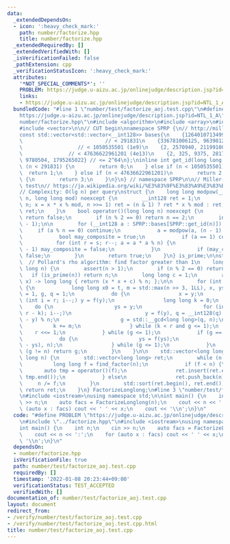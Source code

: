 ```yaml
---
data:
  _extendedDependsOn:
  - icon: ':heavy_check_mark:'
    path: number/factorize.hpp
    title: number/factorize.hpp
  _extendedRequiredBy: []
  _extendedVerifiedWith: []
  _isVerificationFailed: false
  _pathExtension: cpp
  _verificationStatusIcon: ':heavy_check_mark:'
  attributes:
    '*NOT_SPECIAL_COMMENTS*': ''
    PROBLEM: https://judge.u-aizu.ac.jp/onlinejudge/description.jsp?id=NTL_1_A
    links:
    - https://judge.u-aizu.ac.jp/onlinejudge/description.jsp?id=NTL_1_A
  bundledCode: "#line 1 \"number/test/factorize_aoj.test.cpp\"\n#define PROBLEM \"\
    https://judge.u-aizu.ac.jp/onlinejudge/description.jsp?id=NTL_1_A\"\n#line 2 \"\
    number/factorize.hpp\"\n#include <algorithm>\n#include <array>\n#include <cassert>\n\
    #include <vector>\n\n// CUT begin\nnamespace SPRP {\n// http://miller-rabin.appspot.com/\n\
    const std::vector<std::vector<__int128>> bases{\n    {126401071349994536},   \
    \                           // < 291831\n    {336781006125, 9639812373923155},\
    \                  // < 1050535501 (1e9)\n    {2, 2570940, 211991001, 3749873356},\
    \               // < 47636622961201 (4e13)\n    {2, 325, 9375, 28178, 450775,\
    \ 9780504, 1795265022} // <= 2^64\n};\ninline int get_id(long long n) {\n    if\
    \ (n < 291831) {\n        return 0;\n    } else if (n < 1050535501) {\n      \
    \  return 1;\n    } else if (n < 47636622961201)\n        return 2;\n    else\
    \ {\n        return 3;\n    }\n}\n} // namespace SPRP\n\n// Miller-Rabin primality\
    \ test\n// https://ja.wikipedia.org/wiki/%E3%83%9F%E3%83%A9%E3%83%BC%E2%80%93%E3%83%A9%E3%83%93%E3%83%B3%E7%B4%A0%E6%95%B0%E5%88%A4%E5%AE%9A%E6%B3%95\n\
    // Complexity: O(lg n) per query\nstruct {\n    long long modpow(__int128 x, __int128\
    \ n, long long mod) noexcept {\n        __int128 ret = 1;\n        for (x %= mod;\
    \ n; x = x * x % mod, n >>= 1) ret = (n & 1) ? ret * x % mod : ret;\n        return\
    \ ret;\n    }\n    bool operator()(long long n) noexcept {\n        if (n < 2)\
    \ return false;\n        if (n % 2 == 0) return n == 2;\n        int s = __builtin_ctzll(n\
    \ - 1);\n\n        for (__int128 a : SPRP::bases[SPRP::get_id(n)]) {\n       \
    \     if (a % n == 0) continue;\n            a = modpow(a, (n - 1) >> s, n);\n\
    \            bool may_composite = true;\n            if (a == 1) continue;\n \
    \           for (int r = s; r--; a = a * a % n) {\n                if (a == n\
    \ - 1) may_composite = false;\n            }\n            if (may_composite) return\
    \ false;\n        }\n        return true;\n    }\n} is_prime;\n\nstruct {\n  \
    \  // Pollard's rho algorithm: find factor greater than 1\n    long long find_factor(long\
    \ long n) {\n        assert(n > 1);\n        if (n % 2 == 0) return 2;\n     \
    \   if (is_prime(n)) return n;\n        long long c = 1;\n        auto f = [&](__int128\
    \ x) -> long long { return (x * x + c) % n; };\n\n        for (int t = 1;; t++)\
    \ {\n            long long x0 = t, m = std::max(n >> 3, 1LL), x, ys, y = x0, r\
    \ = 1, g, q = 1;\n            do {\n                x = y;\n                for\
    \ (int i = r; i--;) y = f(y);\n                long long k = 0;\n            \
    \    do {\n                    ys = y;\n                    for (int i = std::min(m,\
    \ r - k); i--;)\n                        y = f(y), q = __int128(q) * std::abs(x\
    \ - y) % n;\n                    g = std::__gcd<long long>(q, n);\n          \
    \          k += m;\n                } while (k < r and g <= 1);\n            \
    \    r <<= 1;\n            } while (g <= 1);\n            if (g == n) {\n    \
    \            do {\n                    ys = f(ys);\n                    g = std::__gcd(std::abs(x\
    \ - ys), n);\n                } while (g <= 1);\n            }\n            if\
    \ (g != n) return g;\n        }\n    }\n\n    std::vector<long long> operator()(long\
    \ long n) {\n        std::vector<long long> ret;\n        while (n > 1) {\n  \
    \          long long f = find_factor(n);\n            if (f < n) {\n         \
    \       auto tmp = operator()(f);\n                ret.insert(ret.end(), tmp.begin(),\
    \ tmp.end());\n            } else\n                ret.push_back(n);\n       \
    \     n /= f;\n        }\n        std::sort(ret.begin(), ret.end());\n       \
    \ return ret;\n    }\n} FactorizeLonglong;\n#line 3 \"number/test/factorize_aoj.test.cpp\"\
    \n#include <iostream>\nusing namespace std;\n\nint main() {\n    int n;\n    cin\
    \ >> n;\n    auto facs = FactorizeLonglong(n);\n    cout << n << ':';\n    for\
    \ (auto x : facs) cout << ' ' << x;\n    cout << '\\n';\n}\n"
  code: "#define PROBLEM \"https://judge.u-aizu.ac.jp/onlinejudge/description.jsp?id=NTL_1_A\"\
    \n#include \"../factorize.hpp\"\n#include <iostream>\nusing namespace std;\n\n\
    int main() {\n    int n;\n    cin >> n;\n    auto facs = FactorizeLonglong(n);\n\
    \    cout << n << ':';\n    for (auto x : facs) cout << ' ' << x;\n    cout <<\
    \ '\\n';\n}\n"
  dependsOn:
  - number/factorize.hpp
  isVerificationFile: true
  path: number/test/factorize_aoj.test.cpp
  requiredBy: []
  timestamp: '2022-01-08 20:23:44+09:00'
  verificationStatus: TEST_ACCEPTED
  verifiedWith: []
documentation_of: number/test/factorize_aoj.test.cpp
layout: document
redirect_from:
- /verify/number/test/factorize_aoj.test.cpp
- /verify/number/test/factorize_aoj.test.cpp.html
title: number/test/factorize_aoj.test.cpp
---
```


